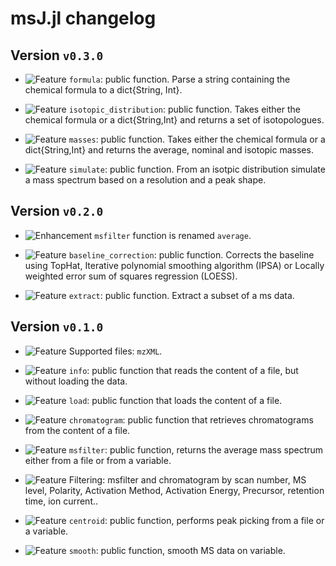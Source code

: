 # msJ.jl changelog

## Version `v0.3.0`

* ![Feature][badge-feature] `formula`: public function. Parse a string containing the chemical formula to a dict{String, Int}.

* ![Feature][badge-feature] `isotopic_distribution`: public function. Takes either the chemical formula or a dict{String,Int} and returns a set of isotopologues.

* ![Feature][badge-feature] `masses`: public function. Takes either the chemical formula or a dict{String,Int} and returns the average, nominal and isotopic masses.
* ![Feature][badge-feature] `simulate`: public function. From an isotpic distribution simulate a mass spectrum based on a resolution and a peak shape.

## Version `v0.2.0`
* ![Enhancement][badge-enhancement] `msfilter` function is renamed `average`.

* ![Feature][badge-feature] `baseline_correction`: public function. Corrects the baseline using TopHat, Iterative polynomial smoothing algorithm (IPSA) or Locally weighted error sum of squares regression (LOESS).

* ![Feature][badge-feature] `extract`: public function. Extract a subset of a ms data.


## Version `v0.1.0`
* ![Feature][badge-feature] Supported files: `mzXML`.

* ![Feature][badge-feature] `info`: public function that reads the content of a file, but without loading the data.

* ![Feature][badge-feature] `load`: public function that loads the content of a file.

* ![Feature][badge-feature] `chromatogram`: public function that retrieves chromatograms from the content of a file.

* ![Feature][badge-feature] `msfilter`: public function, returns the average mass spectrum either from a file or from a variable.

* ![Feature][badge-feature] Filtering: msfilter and chromatogram by scan number, MS level, Polarity, Activation Method, Activation Energy, Precursor, retention time, ion current..

* ![Feature][badge-feature] `centroid`: public function, performs peak picking from a file or a variable.

* ![Feature][badge-feature] `smooth`: public function, smooth MS data on variable.




[github-1148]: https://github.com/JuliaDocs/Documenter.jl/issues/1148
[github-1189]: https://github.com/JuliaDocs/Documenter.jl/pull/1189


[badge-breaking]: https://img.shields.io/badge/BREAKING-red.svg
[badge-deprecation]: https://img.shields.io/badge/deprecation-orange.svg
[badge-feature]: https://img.shields.io/badge/feature-green.svg
[badge-enhancement]: https://img.shields.io/badge/enhancement-blue.svg
[badge-bugfix]: https://img.shields.io/badge/bugfix-purple.svg
[badge-security]: https://img.shields.io/badge/security-black.svg
[badge-experimental]: https://img.shields.io/badge/experimental-lightgrey.svg
[badge-maintenance]: https://img.shields.io/badge/maintenance-gray.svg

<!--

# Badges

![BREAKING][badge-breaking]
![Deprecation][badge-deprecation]
![Feature][badge-feature]
![Enhancement][badge-enhancement]
![Bugfix][badge-bugfix]
![Security][badge-security]
![Experimental][badge-experimental]
![Maintenance][badge-maintenance]
-->
